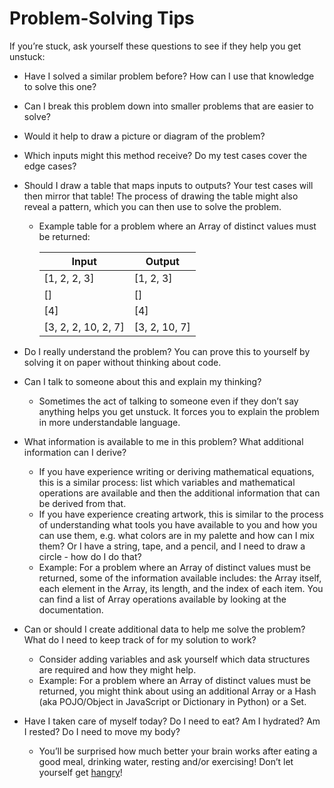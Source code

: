 # Problem-Solving Tips

If you’re stuck, ask yourself these questions to see if they help you get
unstuck:

- Have I solved a similar problem before? How can I use that knowledge to solve
  this one?
- Can I break this problem down into smaller problems that are easier to solve?
- Would it help to draw a picture or diagram of the problem?
- Which inputs might this method receive? Do my test cases cover the edge cases?
- Should I draw a table that maps inputs to outputs? Your test cases will then
  mirror that table! The process of drawing the table might also reveal a
  pattern, which you can then use to solve the problem.

  - Example table for a problem where an Array of distinct values must be returned:

    | Input               | Output        |
    | ------------------- | ------------- |
    | [1, 2, 2, 3]        | [1, 2, 3]     |
    | []                  | []            |
    | [4]                 | [4]           |
    | [3, 2, 2, 10, 2, 7] | [3, 2, 10, 7] |

- Do I really understand the problem? You can prove this to yourself by solving
  it on paper without thinking about code.
- Can I talk to someone about this and explain my thinking?
  - Sometimes the act of talking to someone even if they don’t say anything
    helps you get unstuck. It forces you to explain the problem in more
    understandable language.
- What information is available to me in this problem? What additional
  information can I derive?
  - If you have experience writing or deriving mathematical equations, this is a
    similar process: list which variables and mathematical operations are
    available and then the additional information that can be derived from that.
  - If you have experience creating artwork, this is similar to the process of
    understanding what tools you have available to you and how you can use them,
    e.g. what colors are in my palette and how can I mix them? Or I have a
    string, tape, and a pencil, and I need to draw a circle - how do I do that?
  - Example: For a problem where an Array of distinct values must be returned,
    some of the information available includes: the Array itself, each element
    in the Array, its length, and the index of each item. You can find a list of
    Array operations available by looking at the documentation.
- Can or should I create additional data to help me solve the problem? What do I
  need to keep track of for my solution to work?
  - Consider adding variables and ask yourself which data structures are
    required and how they might help.
  - Example: For a problem where an Array of distinct values must be returned,
    you might think about using an additional Array or a Hash (aka POJO/Object
    in JavaScript or Dictionary in Python) or a Set.
- Have I taken care of myself today? Do I need to eat? Am I hydrated? Am I
  rested? Do I need to move my body?
  - You’ll be surprised how much better your brain works after eating a good
    meal, drinking water, resting and/or exercising! Don’t let yourself get
    [hangry](https://www.merriam-webster.com/dictionary/hangry)!
